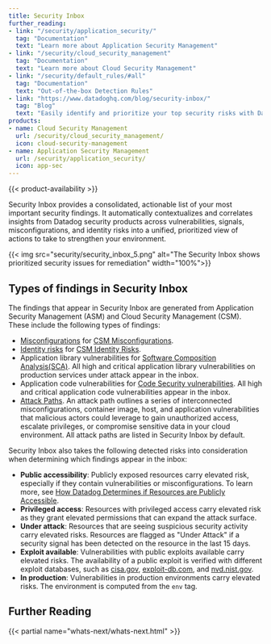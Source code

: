 ```yaml
---
title: Security Inbox
further_reading:
- link: "/security/application_security/"
  tag: "Documentation"
  text: "Learn more about Application Security Management"
- link: "/security/cloud_security_management"
  tag: "Documentation"
  text: "Learn more about Cloud Security Management"
- link: "/security/default_rules/#all"
  tag: "Documentation"
  text: "Out-of-the-box Detection Rules"
- link: "https://www.datadoghq.com/blog/security-inbox/"
  tag: "Blog"
  text: "Easily identify and prioritize your top security risks with Datadog Security Inbox"
products:
- name: Cloud Security Management
  url: /security/cloud_security_management/
  icon: cloud-security-management
- name: Application Security Management
  url: /security/application_security/
  icon: app-sec
---
```


{{< product-availability >}}

Security Inbox provides a consolidated, actionable list of your most important security findings. It automatically contextualizes and correlates insights from Datadog security products across vulnerabilities, signals, misconfigurations, and identity risks into a unified, prioritized view of actions to take to strengthen your environment.

{{< img src="security/security_inbox_5.png" alt="The Security Inbox shows prioritized security issues for remediation" width="100%">}}

## Types of findings in Security Inbox

The findings that appear in Security Inbox are generated from Application Security Management (ASM) and Cloud Security Management (CSM). These include the following types of findings:

- [Misconfigurations][1] for [CSM Misconfigurations][2].
- [Identity risks][1] for [CSM Identity Risks][3].
- Application library vulnerabilities for [Software Composition Analysis(SCA)][4]. All high and critical application library vulnerabilities on production services under attack appear in the inbox.
- Application code vulnerabilities for [Code Security vulnerabilities][5]. All high and critical application code vulnerabilities appear in the inbox.
- [Attack Paths][1]. An attack path outlines a series of interconnected misconfigurations, container image, host, and application vulnerabilities that malicious actors could leverage to gain unauthorized access, escalate privileges, or compromise sensitive data in your cloud environment. All attack paths are listed in Security Inbox by default.

Security Inbox also takes the following detected risks into consideration when determining which findings appear in the inbox:

- **Public accessibility**: Publicly exposed resources carry elevated risk, especially if they contain vulnerabilities or misconfigurations. To learn more, see [How Datadog Determines if Resources are Publicly Accessible][6].
- **Privileged access**: Resources with privileged access carry elevated risk as they grant elevated permissions that can expand the attack surface.
- **Under attack**: Resources that are seeing suspicious security activity carry elevated risks. Resources are flagged as "Under Attack" if a security signal has been detected on the resource in the last 15 days.
- **Exploit available**: Vulnerabilities with public exploits available carry elevated risks. The availability of a public exploit is verified with different exploit databases, such as [cisa.gov][7], [exploit-db.com][8], and [nvd.nist.gov][9].
- **In production**: Vulnerabilities in production environments carry elevated risks. The environment is computed from the `env` tag.

## Further Reading

{{< partial name="whats-next/whats-next.html" >}}

[1]: /security/default_rules/?category=cat-csm-security-issues#all
[2]: /security/cloud_security_management/misconfigurations/
[3]: /security/cloud_security_management/identity_risks/
[4]: /security/application_security/software_composition_analysis
[5]: /security/application_security/code_security
[6]: /security/cloud_security_management/guide/public-accessibility-logic/
[7]: https://www.cisa.gov/
[8]: https://www.exploit-db.com/
[9]: https://nvd.nist.gov/